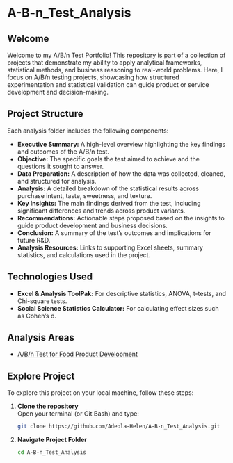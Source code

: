 # A-B-n_Test_Analysis  

## Welcome  
Welcome to my A/B/n Test Portfolio! This repository is part of a collection of projects that demonstrate my ability to apply analytical frameworks, statistical methods, and business reasoning to real-world problems. Here, I focus on A/B/n testing projects, showcasing how structured experimentation and statistical validation can guide product or service development and decision-making.


## Project Structure  
Each analysis folder includes the following components:  

- **Executive Summary:** A high-level overview highlighting the key findings and outcomes of the A/B/n test.  
- **Objective:** The specific goals the test aimed to achieve and the questions it sought to answer.  
- **Data Preparation:** A description of how the data was collected, cleaned, and structured for analysis.  
- **Analysis:** A detailed breakdown of the statistical results across purchase intent, taste, sweetness, and texture.  
- **Key Insights:** The main findings derived from the test, including significant differences and trends across product variants.  
- **Recommendations:** Actionable steps proposed based on the insights to guide product development and business decisions.  
- **Conclusion:** A summary of the test’s outcomes and implications for future R&D.  
- **Analysis Resources:** Links to supporting Excel sheets, summary statistics, and calculations used in the project.  

## Technologies Used  
- **Excel & Analysis ToolPak:** For descriptive statistics, ANOVA, t-tests, and Chi-square tests.  
- **Social Science Statistics Calculator:** For calculating effect sizes such as Cohen’s d.  

## Analysis Areas  
- [A/B/n Test for Food Product Development](ABn_Test_FPD)

## Explore Project  
To explore this project on your local machine, follow these steps:  

1. **Clone the repository**  
   Open your terminal (or Git Bash) and type:
    ```bash
   git clone https://github.com/Adeola-Helen/A-B-n_Test_Analysis.git
    
2. **Navigate Project Folder**  
   ```bash
   cd A-B-n_Test_Analysis
